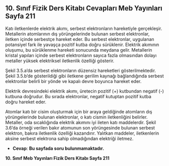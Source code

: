 ## 10. Sınıf Fizik Ders Kitabı Cevapları Meb Yayınları Sayfa 211

Katı iletkenlerde elektrik akımı, serbest elektronların hareketiyle gerçekleşir. Metallerin atomlarının dış yörüngelerinde bulunan serbest elektronlar, iletken içinde serbestçe hareket eder. Bu serbest elektronlar, uygulanan potansiyel fark ile yavaşça pozitif kutba doğru sürüklenir. Elektrik akımının oluşumu, bu sürüklenme hareketi sonucunda meydana gelir. Metallerin kristal yapıları içinde serbest elektronların sayıca fazla olmasından dolayı metaller yüksek elektriksel iletkenlik özelliği gösterir.

Şekil 3.5.a’da serbest elektronların düzensiz hareketleri gösterilmektedir. Şekil 3.5.b’de gösterildiği gibi iletkene gerilim kaynağı bağlandığında serbest elektronlar belirli bir yönde ve kapalı devre boyunca hareket eder.

Elektrik devresindeki elektrik akımı, üretecin pozitif (+) kutbundan negatif (-) kutbuna doğrudur. Bu sırada elektronlar, negatif kutuptan pozitif kutba doğru hareket eder.

Atomlar katı bir cisim oluşturmak için bir araya geldiğinde atomların dış yörüngelerinde bulunan elektronlar, o katı cismin iletkenliğini belirler. Metaller, oda sıcaklığında elektrik akımını iyi ileten katı maddelerdir. Şekil 3.6’da örneği verilen bakır atomunun son yörüngesinde bulunan serbest elektron, bakıra iletkenlik özelliği kazandırır. Yalıtkan maddeler, iletkenlerin aksine serbest elektrona sahip olmadığından elektriği iletmez.

* **Cevap**: **Bu sayfada soru bulunmamaktadır.**

**10. Sınıf Meb Yayınları Fizik Ders Kitabı Sayfa 211**